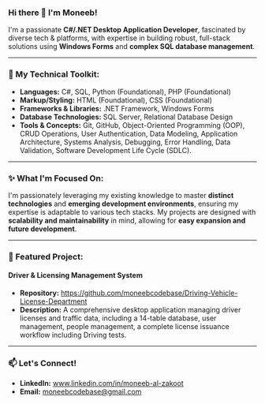 ### Hi there 👋 I'm Moneeb!

I'm a passionate **C#/.NET Desktop Application Developer**, fascinated by diverse tech & platforms, with expertise in building robust, full-stack solutions using **Windows Forms** and **complex SQL database management**.

---

### 🚀 My Technical Toolkit:

* **Languages:** C#, SQL, Python (Foundational), PHP (Foundational)
* **Markup/Styling:** HTML (Foundational), CSS (Foundational)
* **Frameworks & Libraries:** .NET Framework, Windows Forms
* **Database Technologies:** SQL Server, Relational Database Design
* **Tools & Concepts:** Git, GitHub, Object-Oriented Programming (OOP), CRUD Operations, User Authentication, Data Modeling, Application Architecture,  Systems Analysis, Debugging, Error Handling, Data 
                        Validation, Software Development Life Cycle (SDLC).

---

### ✨ What I'm Focused On:

I'm passionately leveraging my existing knowledge to master **distinct technologies** and **emerging development environments**, ensuring my expertise is adaptable to various tech stacks.  My projects are designed with **scalability and maintainability** in mind, allowing for **easy expansion and future development**.

---

### 📌 Featured Project:

#### Driver & Licensing Management System
* **Repository:** https://github.com/moneebcodebase/Driving-Vehicle-License-Department
* **Description:** A comprehensive desktop application managing driver licenses and traffic data, including a 14-table database, user management, people management, a complete license issuance workflow including 
                   Driving tests.

---

### 📫 Let's Connect!

* **LinkedIn:** www.linkedin.com/in/moneeb-al-zakoot
* **Email:** moneebcodebase@gmail.com

